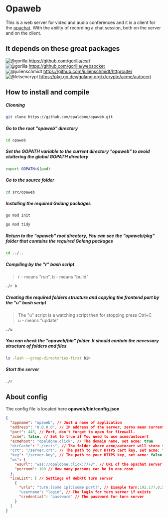 # Opaweb
This is a web server for video and audio conferences and it is a client for the [opachat](https://github.com/opaldone/opachat). With the ability of recording a chat session, both on the server and on the client.

## It depends on these great packages
![@gorilla](https://avatars.githubusercontent.com/u/489566?s=15&v=4) https://github.com/gorilla/csrf \
![@gorilla](https://avatars.githubusercontent.com/u/489566?s=15&v=4) https://github.com/gorilla/websocket \
![@julienschmidt](https://avatars.githubusercontent.com/u/944947?s=15&v=4) https://github.com/julienschmidt/httprouter \
![@letsencrypt](https://avatars.githubusercontent.com/u/9289019?s=15&v=4) https://pkg.go.dev/golang.org/x/crypto/acme/autocert

## How to install and compile
##### Clonning
```bash
git clone https://github.com/opaldone/opaweb.git
```
##### Go to the root "opaweb" directory
```bash
cd opaweb
```
##### Set the GOPATH variable to the current directory "opaweb" to avoid cluttering the global GOPATH directory
```bash
export GOPATH=$(pwd)
```
##### Go to the source folder
```bash
cd src/opaweb
```
##### Installing the required Golang packages
```bash
go mod init
```
```bash
go mod tidy
```
##### Return to the "opaweb" root directory, You can see the "opaweb/pkg" folder that contains the required Golang packages
```bash
cd ../..
```
##### Compiling by the "r" bash script
> r - means "run", b - means "build"
```bash
./r b
```
##### Creating the required folders structure and copying the frontend part by the "u" bash script
> The "u" script is a watching script then for stopping press Ctrl+C \
> u - means "update"
```bash
./u
```
##### You can check the "opaweb/bin" folder. It should contain the necessary structure of folders and files
```bash
ls -lash --group-directories-first bin
```
##### Start the server
```bash
./r
```
## About config
The config file is located here __opaweb/bin/config.json__
```json
{
  "appname": "opaweb", // Just a name of application
  "address": "0.0.0.0", // IP address of the server, zeros mean current host
  "port": 443, // Port, don't forget to open for firewall.
  "acme": false, // Set to true if You need to use acme/autocert
  "acmehost": "opaldone.click", // The domain name, set acme: true
  "dirCache": "./certs", // The folder where acme/autocert will store the keys, set acme: true
  "crt": "/server.crt", // The path to your HTTPS cert key, set acme: false
  "key": "/server.key", // The path to your HTTPS key, set acme: false
  "ws": {
    "wsurl": "wss://opaldone.click:7778", // URL of the opachat server
    "perroom": 100 // How many persons can be in one room
  },
  "iceList": [ // Settings of WebRTC turn server
    {
      "urls": "turn:[some ip]:[some port]", // Example turn:192.177.0.555:3478
      "username": "login", // The login for turn server if exists
      "credential": "password" // The password for turn server
    }
  ]
}
```
